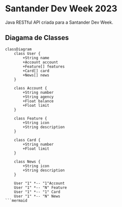 # Santander Dev Week 2023
Java RESTful API criada para a Santander Dev Week.

## Diagama de Classes

```mermaid
classDiagram
    class User {
        +String name
        +Account account
        +Feature[] features
        +Card[] card
        +News[] news
    }

    class Account {
        +String number
        +String agency
        +Float balance
        +Float limit
    }

    class Feature {
        +String icon
        +String description
    }

    class Card {
        +String number
        +Float limit
    }

    class News {
        +String icon
        +String description
    }

    User "1" *-- "1"Account
    User "1" *-- "N" Feature
    User "1" *-- "1" Card
    User "1" *-- "N" News
```mermaid
